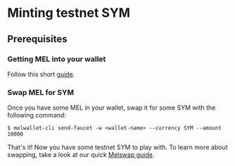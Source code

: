 # Minting testnet SYM

## Prerequisites

### Getting MEL into your wallet

Follow this short [guide](../developer-guides/using-wallets/getting-started.md).

### Swap MEL for SYM

Once you have some MEL in your wallet, swap it for some SYM with the following command:

```shell-session
$ melwallet-cli send-faucet -w <wallet-name> --currency SYM --amount 10000
```

That's it! Now you have some testnet SYM to play with. To learn more about swapping, take a look at our quick [Melswap guide](../developer-guides/using-wallets/melswap-guide.md).
